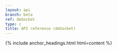 ```yaml
---
layout: api
branch: beta
ref: dmSocket
type: c
title: API reference (dmSocket)
---
```

{% include anchor_headings.html html=content %}